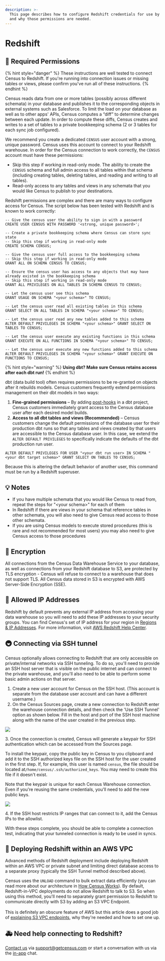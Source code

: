 ```yaml
---
description: >-
  This page describes how to configure Redshift credentials for use by Census
  and why those permissions are needed.
---
```


# Redshift

## 🔐 Required Permissions

{% hint style="danger" %}
These instructions are well tested to connect Census to Redshift. If you're running into connection issues or missing tables or views, please confirm you've run all of these instructions.
{% endhint %}

Census reads data from one or more tables (possibly across different schemata) in your database and publishes it to the corresponding objects in external systems such as Salesforce. To limit the load on your database as well as to other apps' APIs, Census computes a “diff” to determine changes between each update. In order to compute these diffs, Census creates and writes to a set of tables to a private bookkeeping schema (2 or 3 tables for each sync job configured).

We recommend you create a dedicated `CENSUS` user account with a strong, unique password. Census uses this account to connect to your Redshift warehouse. In order for the Census connection to work correctly, the `CENSUS` account must have these permissions:

* Skip this step if working in read-only mode. The ability to create the `CENSUS` schema and full admin access to all tables within that schema (including creating tables, deleting tables, and reading and writing to all tables).
* Read-only access to any tables and views in any schemata that you would like Census to publish to your destinations.

Redshift permissions are complex and there are many ways to configure access for Census. The script below has been tested with Redshift and is known to work correctly:

```
-- Give the census user the ability to sign in with a password
CREATE USER CENSUS WITH PASSWORD '<strong, unique password>';

-- Create a private bookkeeping schema where Census can store sync state
-- Skip this step if working in read-only mode
CREATE SCHEMA CENSUS;

-- Give the census user full access to the bookkeeping schema
-- Skip this step if working in read-only mode
GRANT ALL ON SCHEMA CENSUS TO CENSUS;

-- Ensure the census user has access to any objects that may have already existed in the bookkeeping schema
-- Skip this step if working in read-only mode
GRANT ALL PRIVILEGES ON ALL TABLES IN SCHEMA CENSUS TO CENSUS;

-- Let the census user see this schema
GRANT USAGE ON SCHEMA "<your schema>" TO CENSUS;

-- Let the census user read all existing tables in this schema
GRANT SELECT ON ALL TABLES IN SCHEMA "<your schema>" TO CENSUS;

-- Let the census user read any new tables added to this schema
ALTER DEFAULT PRIVILEGES IN SCHEMA "<your schema>" GRANT SELECT ON TABLES TO CENSUS;

-- Let the census user execute any existing functions in this schema
GRANT EXECUTE ON ALL FUNCTIONS IN SCHEMA "<your schema>" TO CENSUS;

-- Let the census user execute any new functions added to this schema
ALTER DEFAULT PRIVILEGES IN SCHEMA "<your schema>" GRANT EXECUTE ON FUNCTIONS TO CENSUS;
```

{% hint style="warning" %}
**Using dbt? Make sure Census retains access after each dbt run!**
{% endhint %}

dbt (data build tool) often requires permissions to be re-granted on objects after it rebuilds models. Census customers frequently extend permissions management on their dbt models in two ways:

1. **Fine-grained permissions** – By adding [post-hooks](https://docs.getdbt.com/reference/resource-configs/pre-hook-post-hook#grant-privileges-on-a-directory-of-models) in a dbt project, Census customers immediately grant access to the Census database user after each desired model builds.
2. **Access to all dbt tables and views (Recommended)** – Census customers change the default permissions of the database user for their production dbt runs so that any tables and views created by that users are accessible to the Census database user. In this case, we extend the `ALTER DEFAULT PRIVILEGES` to specifically indicate the defaults of the dbt production run user.

```
ALTER DEFAULT PRIVILEGES FOR USER "<your dbt run user> IN SCHEMA "<your dbt target schema>" GRANT SELECT ON TABLES TO CENSUS;
```

Because this is altering the default behavior of another user, this command must be run by a Redshift superuser.

## 💡 Notes

* If you have multiple schemata that you would like Census to read from, repeat the steps for "\<your schema>" for each of them
* In Redshift if there are views in your schema that reference tables in other schemata, you will also need to give Census read access to those other schemata.
* If you are using Census models to execute stored procedures (this is rare and not recommended for most users) you may also need to give Census access to those procedures

## 🔑 Encryption

All connections from the Census Data Warehouse Service to your database, as well as connections from your Redshift database to S3, are protected by TLS encryption - Census will refuse to connect to a warehouse that does not support TLS. All Census data stored in S3 is encrypted with AWS Server-Side Encryption (SSE).

## 🚦 Allowed IP Addresses

Redshift by default prevents any external IP address from accessing your data warehouse so you will need to add these IP addresses to your security groups. You can find Census's set of IP address for your region in [Regions & IP Addresses](../basics/security-and-privacy/regions-and-ip-addresses.md#ip-addresses). For more information, visit [AWS Redshift Help Center](https://docs.aws.amazon.com/redshift/latest/mgmt/working-with-security-groups.html).

## 🚇 Connecting via SSH tunnel

Census optionally allows connecting to Redshift that are only accessible on private/internal networks via SSH tunneling. To do so, you'll need to provide an SSH host server that is visible on the public internet and can connect to the private warehouse, and you'll also need to be able to perform some basic admin actions on that server.

1. Create a new user account for Census on the SSH host. (This account is separate from the database user account and can have a different username.)
2. On the Census Sources page, create a new connection to Redshift enter the warehouse connection details, and then check the 'Use SSH Tunnel' option as shown below. Fill in the host and port of the SSH host machine along with the name of the user created in the previous step.

![](../.gitbook/assets/redshift\_pg\_1.png)

3\. Once the connection is created, Census will generate a keypair for SSH authentication which can be accessed from the Sources page.

To install the keypair, copy the public key in Census to you clipboard and add it to the SSH authorized keys file on the SSH host for the user created in the first step. If, for example, this user is named `census`, the file should be located at`/home/census/.ssh/authorized_keys`. You may need to create this file if it doesn't exist.

Note that the keypair is unique for each Census Warehouse connection. Even if you're reusing the same credentials, you'll need to add the new public keys.

![](../.gitbook/assets/redshift\_pg\_2.png)

4\. If the SSH host restricts IP ranges that can connect to it, add the Census IPs to the allowlist.

With these steps complete, you should be able to complete a connection test, indicating that your tunneled connection is ready to be used in syncs.

## 🌌 Deploying Redshift within an AWS VPC

Advanced methods of Redshift deployment include deploying Redshift within an AWS VPC or private subnet and limiting direct database access to a separate proxy (typically the SSH Tunnel method described above).

Census uses the `UNLOAD` command to bulk extract data efficiently (you can read more about our architecture in [How Census Works](https://docs.getcensus.com/basics/security-and-privacy#how-it-works)). By default, Redshift-in-VPC deployments do not allow Redshift to talk to S3. So when using this method, you'll need to separately grant permission to Redshift to communicate directly with S3 by adding an S3 VPC Endpoint.\
\
This is definitely an obscure feature of AWS but this article does a good job of [explaining S3 VPC endpoints](https://tomgregory.com/when-to-use-an-aws-s3-vpc-endpoint/), why they're needed and how to set one up.

## 🚑 Need help connecting to Redshift?

[Contact us](mailto:support@getcensus.com) via support@getcensus.com or start a conversation with us via the [in-app](https://app.getcensus.com) chat.
